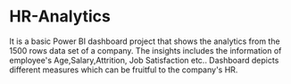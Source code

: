 # HR-Analytics
It is a basic Power BI dashboard project that shows the analytics from the 1500 rows data set of a company. The insights includes the information of employee's Age,Salary,Attrition, Job Satisfaction etc.. Dashboard depicts different measures which can be fruitful to the company's HR.
